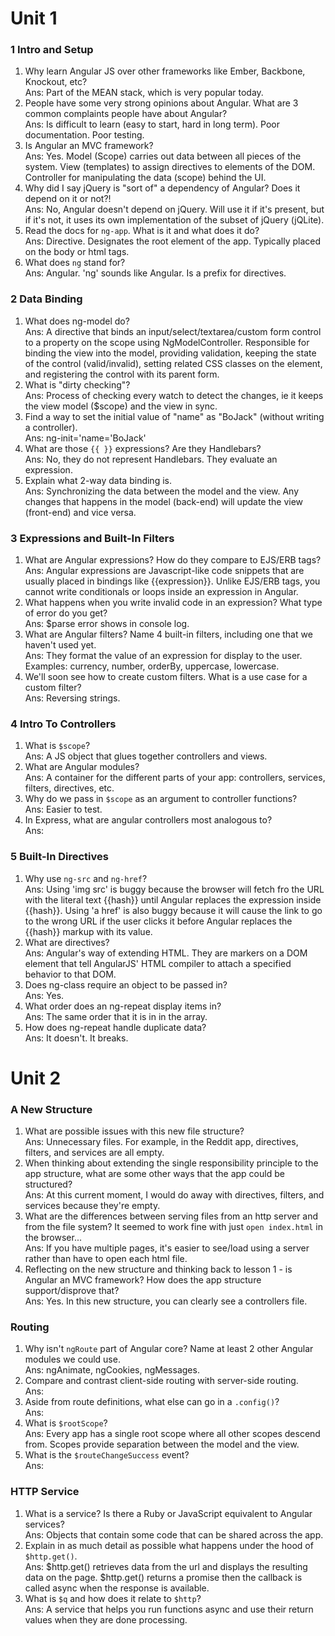 # Unit 1

### 1 Intro and Setup
1. Why learn Angular JS over other frameworks like Ember, Backbone, Knockout, etc?  
Ans: Part of the MEAN stack, which is very popular today.
2. People have some very strong opinions about Angular.  What are 3 common complaints people have about Angular?  
Ans: Is difficult to learn (easy to start, hard in long term). Poor documentation. Poor testing.
3. Is Angular an MVC framework?  
Ans: Yes. Model (Scope) carries out data between all pieces of the system. View (templates) to assign directives to elements of the DOM. Controller for manipulating the data (scope) behind the UI.
4. Why did I say jQuery is "sort of" a dependency of Angular? Does it depend on it or not?!  
Ans: No, Angular doesn't depend on jQuery. Will use it if it's present, but if it's not, it uses its own implementation of the subset of jQuery (jQLite).
5. Read the docs for `ng-app`. What is it and what does it do?  
Ans: Directive. Designates the root element of the app. Typically placed on the body or html tags.
6. What does `ng` stand for?  
Ans: Angular. 'ng' sounds like Angular. Is a prefix for directives.

### 2 Data Binding
1. What does ng-model do?  
Ans: A directive that binds an input/select/textarea/custom form control to a property on the scope using NgModelController. Responsible for binding the view into the model, providing validation, keeping the state of the control (valid/invalid), setting related CSS classes on the element, and registering the control with its parent form.
2. What is "dirty checking"?  
Ans: Process of checking every watch to detect the changes, ie it keeps the view model ($scope) and the view in sync.
3. Find a way to set the initial value of "name" as "BoJack" (without writing a controller).  
Ans: ng-init='name='BoJack'
4. What are those `{{ }}` expressions?  Are they Handlebars?  
Ans: No, they do not represent Handlebars. They evaluate an expression.
5. Explain what 2-way data binding is.  
Ans: Synchronizing the data between the model and the view. Any changes that happens in the model (back-end) will update the view (front-end) and vice versa.

### 3 Expressions and Built-In Filters
1. What are Angular expressions? How do they compare to EJS/ERB tags?  
Ans: Angular expressions are Javascript-like code snippets that are usually placed in bindings like {{expression}}. Unlike EJS/ERB tags, you cannot write conditionals or loops inside an expression in Angular.
2. What happens when you write invalid code in an expression?  What type of error do you get?  
Ans: $parse error shows in console log.
3. What are Angular filters?  Name 4 built-in filters, including one that we haven't used yet.  
Ans: They format the value of an expression for display to the user. Examples: currency, number, orderBy, uppercase, lowercase.
4. We'll soon see how to create custom filters.  What is a use case for a custom filter?  
Ans: Reversing strings.

### 4 Intro To Controllers
1. What is `$scope`?  
Ans: A JS object that glues together controllers and views.
2. What are Angular modules?  
Ans: A container for the different parts of your app: controllers, services, filters, directives, etc.
3. Why do we pass in `$scope` as an argument to controller functions?  
Ans: Easier to test.
4. In Express, what are angular controllers most analogous to?  
Ans:

### 5 Built-In Directives
1. Why use `ng-src` and `ng-href`?  
Ans: Using 'img src' is buggy because the browser will fetch fro the URL with the literal text {{hash}} until Angular replaces the expression inside {{hash}}. Using 'a href' is also buggy because it will cause the link to go to the wrong URL if the user clicks it before Angular replaces the {{hash}} markup with its value.
2. What are directives?  
Ans: Angular's way of extending HTML. They are markers on a DOM element that tell AngularJS' HTML compiler to attach a specified behavior to that DOM.
3. Does ng-class require an object to be passed in?  
Ans: Yes.
4. What order does an ng-repeat display items in?  
Ans: The same order that it is in in the array.
5. How does ng-repeat handle duplicate data?  
Ans: It doesn't. It breaks.

# Unit 2

### A New Structure
1. What are possible issues with this new file structure?  
Ans: Unnecessary files. For example, in the Reddit app, directives, filters, and services are all empty.
2. When thinking about extending the single responsibility principle to the app structure, what are some other ways that the app could be structured?  
Ans: At this current moment, I would do away with directives, filters, and services because they're empty.
3. What are the differences between serving files from an http server and from the file system?  It seemed to work fine with just `open index.html` in the browser...  
Ans: If you have multiple pages, it's easier to see/load using a server rather than have to open each html file.
4. Reflecting on the new structure and thinking back to lesson 1 - is Angular an MVC framework? How does the app structure support/disprove that?  
Ans: Yes. In this new structure, you can clearly see a controllers file.

### Routing
1. Why isn't `ngRoute` part of Angular core?  Name at least 2 other Angular modules we could use.  
Ans: ngAnimate, ngCookies, ngMessages.
2. Compare and contrast client-side routing with server-side routing.  
Ans:
3. Aside from route definitions, what else can go in a `.config()`?  
Ans:
4. What is `$rootScope`?  
Ans: Every app has a single root scope where all other scopes descend from. Scopes provide separation between the model and the view.
5. What is the `$routeChangeSuccess` event?  
Ans:

### HTTP Service
1. What is a service?  Is there a Ruby or JavaScript equivalent to Angular services?  
Ans: Objects that contain some code that can be shared across the app.
2. Explain in as much detail as possible what happens under the hood of `$http.get()`.  
Ans: $http.get() retrieves data from the url and displays the resulting data on the page. $http.get() returns a promise then the callback is called async when the response is available. 
3. What is `$q` and how does it relate to `$http`?  
Ans: A service that helps you run functions async and use their return values when they are done processing.

